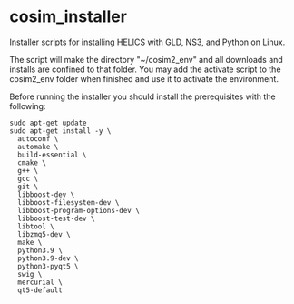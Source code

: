 # cosim_installer
Installer scripts for installing HELICS with GLD, NS3, and Python on Linux. 

The script will make the directory "~/cosim2_env" and all downloads and installs are confined to that folder.
You may add the activate script to the cosim2_env folder when finished and use it to activate the environment.

Before running the installer you should install the prerequisites with the following:
```
sudo apt-get update
sudo apt-get install -y \
  autoconf \
  automake \
  build-essential \
  cmake \
  g++ \
  gcc \
  git \
  libboost-dev \
  libboost-filesystem-dev \
  libboost-program-options-dev \
  libboost-test-dev \
  libtool \
  libzmq5-dev \
  make \
  python3.9 \
  python3.9-dev \
  python3-pyqt5 \
  swig \
  mercurial \
  qt5-default
  ```
